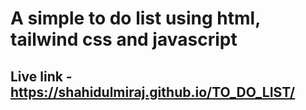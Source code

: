 # A simple to do list using html, tailwind css and javascript
## Live link - https://shahidulmiraj.github.io/TO_DO_LIST/
